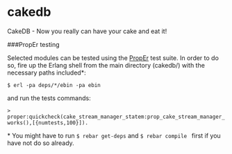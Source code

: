 cakedb
======

CakeDB - Now you really can have your cake and eat it!

###PropEr testing

Selected modules can be tested using the [PropEr](http://proper.softlab.ntua.gr/) test suite. In order to do so, fire up the Erlang shell from the main directory (cakedb/) with the necessary paths included*:

`$ erl -pa deps/*/ebin -pa ebin`

and run the tests commands:

`> proper:quickcheck(cake_stream_manager_statem:prop_cake_stream_manager_works(),[{numtests,100}]). `

\* You might have to run `$ rebar get-deps` and `$ rebar compile ` first if you have not do so already.

